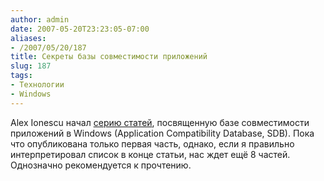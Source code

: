 ```yaml
---
author: admin
date: 2007-05-20T23:23:05-07:00
aliases:
- /2007/05/20/187
title: Секреты базы совместимости приложений
slug: 187
tags:
- Технологии
- Windows
---
```


Alex Ionescu начал [серию статей](http://www.alex-ionescu.com/?p=39), посвященную базе совместимости приложений в Windows (Application Compatibility Database, SDB). Пока что опубликована только первая часть, однако, если я правильно интерпретировал список в конце статьи, нас ждет ещё 8 частей. Однозначно рекомендуется к прочтению.
